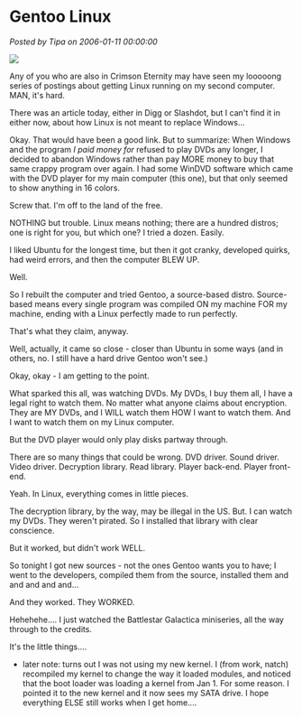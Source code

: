 # Gentoo Linux

*Posted by Tipa on 2006-01-11 00:00:00*

![](../../../images/gentoobg.png)

Any of you who are also in Crimson Eternity may have seen my looooong series of postings about getting Linux running on my second computer. MAN, it's hard.

There was an article today, either in Digg or Slashdot, but I can't find it in either now, about how Linux is not meant to replace Windows...

Okay. That would have been a good link. But to summarize: When Windows and the program *I paid money for* refused to play DVDs any longer, I decided to abandon Windows rather than pay MORE money to buy that same crappy program over again. I had some WinDVD software which came with the DVD player for my main computer (this one), but that only seemed to show anything in 16 colors.

Screw that. I'm off to the land of the free.

NOTHING but trouble. Linux means nothing; there are a hundred distros; one is right for you, but which one? I tried a dozen. Easily.

I liked Ubuntu for the longest time, but then it got cranky, developed quirks, had weird errors, and then the computer BLEW UP.

Well.

So I rebuilt the computer and tried Gentoo, a source-based distro. Source-based means every single program was compiled ON my machine FOR my machine, ending with a Linux perfectly made to run perfectly.

That's what they claim, anyway.

Well, actually, it came so close - closer than Ubuntu in some ways (and in others, no. I still have a hard drive Gentoo won't see.)

Okay, okay - I am getting to the point.

What sparked this all, was watching DVDs. My DVDs, I buy them all, I have a legal right to watch them. No matter what anyone claims about encryption. They are MY DVDs, and I WILL watch them HOW I want to watch them. And I want to watch them on my Linux computer.

But the DVD player would only play disks partway through.

There are so many things that could be wrong. DVD driver. Sound driver. Video driver. Decryption library. Read library. Player back-end. Player front-end.

Yeah. In Linux, everything comes in little pieces.

The decryption library, by the way, may be illegal in the US. But. I can watch my DVDs. They weren't pirated. So I installed that library with clear conscience.

But it worked, but didn't work WELL.

So tonight I got new sources - not the ones Gentoo wants you to have; I went to the developers, compiled them from the source, installed them and and and and and...

And they worked. They WORKED.

Hehehehe.... I just watched the Battlestar Galactica miniseries, all the way through to the credits.

It's the little things....

* later note: turns out I was not using my new kernel. I (from work, natch) recompiled my kernel to change the way it loaded modules, and noticed that the boot loader was loading a kernel from Jan 1. For some reason. I pointed it to the new kernel and it now sees my SATA drive. I hope everything ELSE still works when I get home....
